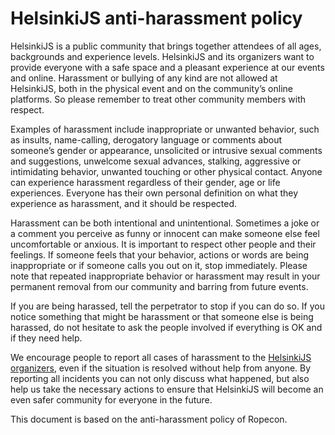 # HelsinkiJS anti-harassment policy

HelsinkiJS is a public community that brings together
attendees of all ages, backgrounds and experience levels.
HelsinkiJS and its organizers want to provide everyone with
a safe space and a pleasant experience at our events and online.
Harassment or bullying of any kind are not allowed at HelsinkiJS,
both in the physical event and on the community’s online platforms.
So please remember to treat other community members with respect.

Examples of harassment include inappropriate or unwanted behavior, such as
insults,
name-calling,
derogatory language or comments about someone’s gender or appearance,
unsolicited or intrusive sexual comments and suggestions,
unwelcome sexual advances,
stalking,
aggressive or intimidating behavior,
unwanted touching or other physical contact.
Anyone can experience harassment regardless of their gender, age or life experiences.
Everyone has their own personal definition on what they experience as harassment,
and it should be respected.

Harassment can be both intentional and unintentional.
Sometimes a joke or a comment you perceive as funny or innocent
can make someone else feel uncomfortable or anxious.
It is important to respect other people and their feelings.
If someone feels that your behavior, actions or words are being inappropriate
or if someone calls you out on it, stop immediately.
Please note that repeated inappropriate behavior or harassment
may result in your permanent removal from our community and barring from future events.

If you are being harassed, tell the perpetrator to stop if you can do so.
If you notice something that might be harassment or that someone else is being harassed,
do not hesitate to ask the people involved if everything is OK and if they need help.

We encourage people to report all cases of harassment to the [HelsinkiJS organizers](mailto:organizers@helsinkijs.org),
even if the situation is resolved without help from anyone.
By reporting all incidents you can not only discuss what happened,
but also help us take the necessary actions to ensure that
HelsinkiJS will become an even safer community for everyone in the future.

This document is based on the anti-harassment policy of Ropecon.
